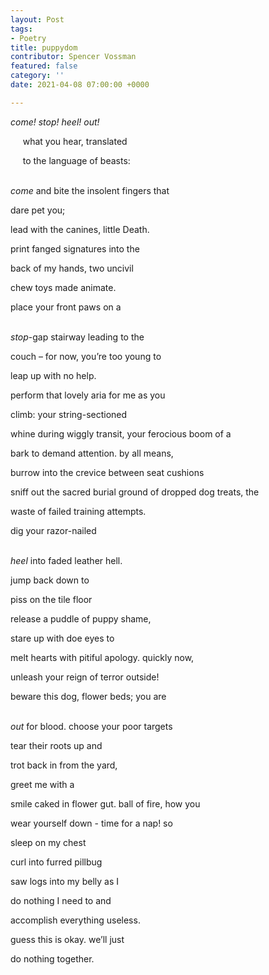 ```yaml
---
layout: Post
tags:
- Poetry
title: puppydom
contributor: Spencer Vossman
featured: false
category: ''
date: 2021-04-08 07:00:00 +0000

---
```

_come! stop! heel! out!_

     what you hear, translated

     to the language of beasts:

<br>_come_ and bite the insolent fingers that

dare pet you;

lead with the canines, little Death.

print fanged signatures into the

back of my hands, two uncivil

chew toys made animate.

place your front paws on a

<br>_stop_-gap stairway leading to the

couch – for now, you’re too young to

leap up with no help.

perform that lovely aria for me as you

climb: your string-sectioned

whine during wiggly transit, your ferocious boom of a

bark to demand attention. by all means,

burrow into the crevice between seat cushions

sniff out the sacred burial ground of dropped dog treats, the

waste of failed training attempts.

dig your razor-nailed

<br>_heel_ into faded leather hell.

jump back down to

piss on the tile floor

release a puddle of puppy shame,

stare up with doe eyes to

melt hearts with pitiful apology. quickly now,

unleash your reign of terror outside!

beware this dog, flower beds; you are

<br>_out_ for blood. choose your poor targets

tear their roots up and

trot back in from the yard,

greet me with a

smile caked in flower gut. ball of fire, how you

wear yourself down - time for a nap! so

sleep on my chest

curl into furred pillbug

saw logs into my belly as I

do nothing I need to and

accomplish everything useless.

guess this is okay. we’ll just

do nothing together.
